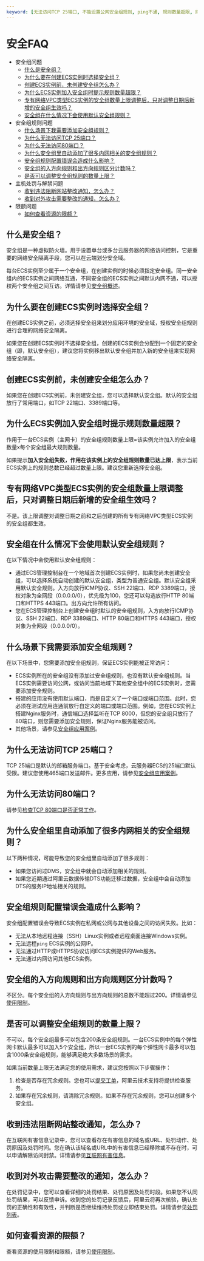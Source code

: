 ```yaml
---
keyword: [无法访问TCP 25端口, 不能设置公网安全组规则, ping不通, 规则数量超限, 网络隔离, 安全组配额, 安全组规则配额, 安全组quota]
---
```


# 安全FAQ

-   安全组问题
    -   [什么是安全组？](#section_kvb_jxz_lgb)
    -   [为什么要在创建ECS实例时选择安全组？](#section_jym_lxz_lgb)
    -   [创建ECS实例前，未创建安全组怎么办？](#section_mkc_wxz_lgb)
    -   [为什么ECS实例加入安全组时提示规则数量超限？](#section_vgd_1zz_lgb)
    -   [专有网络VPC类型ECS实例的安全组数量上限调整后，只对调整日期后新增的安全组生效吗？](#section_ftt_wyz_lgb)
    -   [安全组在什么情况下会使用默认安全组规则？](#section_a9i_vt4_bmz)
-   安全组规则问题
    -   [什么场景下我需要添加安全组规则？](#section_rg8_hk4_oph)
    -   [为什么无法访问TCP 25端口？](#section_kmc_yxz_lgb)
    -   [为什么无法访问80端口？](#section_avg_cyz_lgb)
    -   [为什么安全组里自动添加了很多内网相关的安全组规则？](#section_fxk_zxz_lgb)
    -   [安全组规则配置错误会造成什么影响？](#section_qrf_nxz_lgb)
    -   [安全组的入方向规则和出方向规则区分计数吗？](#section_bll_vyz_lgb)
    -   [是否可以调整安全组规则的数量上限？](#section_qnp_ryz_lgb)
-   主机处罚与解禁问题
    -   [收到违法阻断网站整改通知，怎么办？](#section_kw5_58g_li3)
    -   [收到对外攻击需要整改的通知，怎么办？](#section_owz_g37_ea9)
-   限额问题
    -   [如何查看资源的限额？](#section_til_tmr_0wh)

## 什么是安全组？

安全组是一种虚拟防火墙。用于设置单台或多台云服务器的网络访问控制，它是重要的网络安全隔离手段，您可以在云端划分安全域。

每台ECS实例至少属于一个安全组，在创建实例的时候必须指定安全组。同一安全组内的ECS实例之间网络互通，不同安全组的ECS实例之间默认内网不通，可以授权两个安全组之间互访。详情请参见[安全组概述](/intl.zh-CN/安全/安全组/安全组概述.md)。

## 为什么要在创建ECS实例时选择安全组？

在创建ECS实例之前，必须选择安全组来划分应用环境的安全域，授权安全组规则进行合理的网络安全隔离。

如果您在创建ECS实例时不选择安全组，创建的ECS实例会分配到一个固定的安全组（即，默认安全组），建议您将实例移出默认安全组并加入新的安全组来实现网络安全隔离。

## 创建ECS实例前，未创建安全组怎么办？

如果您在创建ECS实例前，未创建安全组，您可以选择默认安全组。默认的安全组放行了常用端口，如TCP 22端口、3389端口等。

## 为什么ECS实例加入安全组时提示规则数量超限？

作用于一台ECS实例（主网卡）的安全组规则数量上限=该实例允许加入的安全组数量x每个安全组最大规则数量。

如果提示**加入安全组失败，作用在该实例上的安全组规则数量已达上限**，表示当前ECS实例上的规则总数已经超过数量上限。建议您重新选择安全组。

## 专有网络VPC类型ECS实例的安全组数量上限调整后，只对调整日期后新增的安全组生效吗？

不是。该上限调整对调整日期之前和之后创建的所有专有网络VPC类型ECS实例的安全组都生效。

## 安全组在什么情况下会使用默认安全组规则？

在以下情况中会使用默认安全组规则：

-   通过ECS管理控制台在一个地域首次创建ECS实例时，如果您尚未创建安全组，可以选择系统自动创建的默认安全组，类型为普通安全组。默认安全组采用默认安全规则。入方向放行ICMP协议、SSH 22端口、RDP 3389端口，授权对象为全网段（0.0.0.0/0），优先级为100，您还可以勾选放行HTTP 80端口和HTTPS 443端口。出方向允许所有访问。
-   您在ECS管理控制台上创建安全组时默认的安全组规则，入方向放行ICMP协议、SSH 22端口、RDP 3389端口、HTTP 80端口和HTTPS 443端口，授权对象为全网段（0.0.0.0/0）。

## 什么场景下我需要添加安全组规则？

在以下场景中，您需要添加安全组规则，保证ECS实例能被正常访问：

-   ECS实例所在的安全组没有添加过安全组规则，也没有默认安全组规则。当ECS实例需要访问公网，或访问当前地域下其他安全组中的ECS实例时，您需要添加安全规则。
-   搭建的应用没有使用默认端口，而是自定义了一个端口或端口范围。此时，您必须在测试应用连通前放行自定义的端口或端口范围。例如，您在ECS实例上搭建Nginx服务时，通信端口选择监听在TCP 8000，但您的安全组只放行了80端口，则您需要添加安全规则，保证Nginx服务能被访问。
-   其他场景，请参见[安全组应用案例](/intl.zh-CN/安全/安全组/安全组应用案例.md)。

## 为什么无法访问TCP 25端口？

TCP 25端口是默认的邮箱服务端口。基于安全考虑，云服务器ECS的25端口默认受限。建议您使用465端口发送邮件。更多应用，请参见[安全组应用案例](/intl.zh-CN/安全/安全组/安全组应用案例.md)。

## 为什么无法访问80端口？

请参见[检查TCP 80端口是否正常工作](https://www.alibabacloud.com/help/faq-detail/59367.htm)。

## 为什么安全组里自动添加了很多内网相关的安全组规则？

以下两种情况，可能导致您的安全组里自动添加了很多规则：

-   如果您访问过DMS，安全组中就会自动添加相关的规则。
-   如果您近期通过阿里云数据传输DTS功能迁移过数据，安全组中会自动添加DTS的服务IP地址相关的规则。

## 安全组规则配置错误会造成什么影响？

安全组配置错误会导致ECS实例在私网或公网与其他设备之间的访问失败。比如：

-   无法从本地远程连接（SSH）Linux实例或者远程桌面连接Windows实例。
-   无法远程`ping` ECS实例的公网IP。
-   无法通过HTTP或HTTPS协议访问ECS实例提供的Web服务。
-   无法通过内网访问其他ECS实例。

## 安全组的入方向规则和出方向规则区分计数吗？

不区分。每个安全组的入方向规则与出方向规则的总数不能超过200。详情请参见[使用限制](/intl.zh-CN/产品简介/使用限制.md)。

## 是否可以调整安全组规则的数量上限？

不可以，每个安全组最多可以包含200条安全组规则。一台ECS实例中的每个弹性网卡默认最多可以加入5个安全组，所以一台ECS实例的每个弹性网卡最多可以包含1000条安全组规则，能够满足绝大多数场景的需求。

如果当前数量上限无法满足您的使用需求，建议您按照以下步骤操作：

1.  检查是否存在冗余规则。您也可以[提交工单](https://workorder-intl.console.aliyun.com/#/ticket/createIndex)，阿里云技术支持将提供检查服务。
2.  如果存在冗余规则，请清除冗余规则。如果不存在冗余规则，您可以创建多个安全组。

## 收到违法阻断网站整改通知，怎么办？

在互联网有害信息记录中，您可以查看存在有害信息的域名或URL、处罚动作、处罚原因及处罚时间。您在确认该域名或URL中的有害信息已经移除或不存在时，可以申请解除访问封禁。详情请参见[互联网有害信息](https://www.alibabacloud.com/help/doc-detail/84438.htm)。

## 收到对外攻击需要整改的通知，怎么办？

在处罚记录中，您可以查看详细的处罚结果、处罚原因及处罚时段。如果您不认同处罚结果，可以反馈申诉。收到您的处罚记录反馈后，阿里云将再次核验，确认处罚的正确性和有效性，并判断是否继续维持处罚或立即结束处罚。详情请参见[处罚列表](https://www.alibabacloud.com/help/doc-detail/84434.htm)。

## 如何查看资源的限额？

查看资源的使用限制和限额，请参见[使用限制](/intl.zh-CN/产品简介/使用限制.md)。

